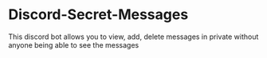 # Discord-Secret-Messages
This discord bot allows you to view, add, delete messages in private without anyone being able to see the messages
